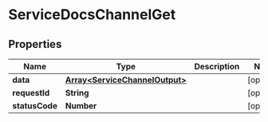 

# ServiceDocsChannelGet


## Properties

| Name | Type | Description | Notes |
|------------ | ------------- | ------------- | -------------|
|**data** | [**Array&lt;ServiceChannelOutput&gt;**](ServiceChannelOutput.md) |  |  [optional] |
|**requestId** | **String** |  |  [optional] |
|**statusCode** | **Number** |  |  [optional] |




